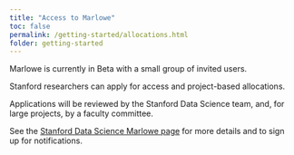 ```yaml
---
title: "Access to Marlowe"
toc: false
permalink: /getting-started/allocations.html
folder: getting-started
---
```


Marlowe is currently in Beta with a small group of invited users.

Stanford researchers can apply for access and project-based allocations. 

Applications will be reviewed by the Stanford Data Science team, and, for large projects, by a faculty committee.  

See the [Stanford Data Science Marlowe page](https://datascience.stanford.edu/marlowe) for more details and to sign up for notifications.